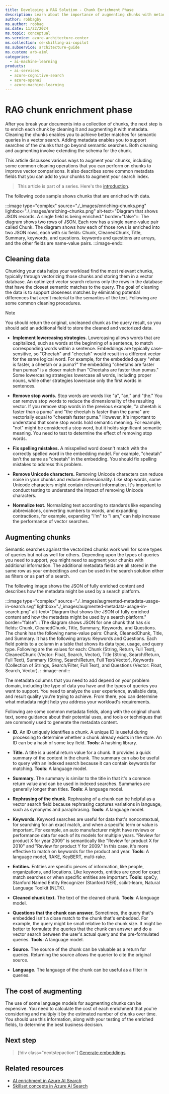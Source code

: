 ```yaml
---
title: Developing a RAG Solution - Chunk Enrichment Phase
description: Learn about the importance of augmenting chunks with metadata like title, summary, keywords, entities, and more. Learn common cleaning operations you can perform on chunks that might improve vector matches.
author: robbagby
ms.author: robbag
ms.date: 11/22/2024
ms.topic: conceptual
ms.service: azure-architecture-center
ms.collection: ce-skilling-ai-copilot
ms.subservice: architecture-guide
ms.custom: arb-aiml
categories:
  - ai-machine-learning
products:
  - ai-services
  - azure-cognitive-search
  - azure-openai
  - azure-machine-learning
---
```


# RAG chunk enrichment phase

After you break your documents into a collection of chunks, the next step is to enrich each chunk by cleaning it and augmenting it with metadata. Cleaning the chunks enables you to achieve better matches for semantic queries in a vector search. Adding metadata enables you to support searches of the chunks that go beyond semantic searches. Both cleaning and augmenting involve extending the schema for the chunk.

This article discusses various ways to augment your chunks, including some common cleaning operations that you can perform on chunks to improve vector comparisons. It also describes some common metadata fields that you can add to your chunks to augment your search index.

> This article is part of a series. Here's the [introduction](./rag-solution-design-and-evaluation-guide.yml).

The following code sample shows chunks that are enriched with data.

:::image type="complex" source="./_images/enriching-chunks.png" lightbox="./_images/enriching-chunks.png" alt-text="Diagram that shows JSON records. A single field is being enriched." border="false":::
   The diagram shows two rows of JSON. Each row has a single name-value pair called Chunk. The diagram shows how each of those rows is enriched into two JSON rows, each with six fields: Chunk, CleanedChunk, Title, Summary, keywords, and questions. keywords and questions are arrays, and the other fields are name-value pairs.
:::image-end:::

## Cleaning data

Chunking your data helps your workload find the most relevant chunks, typically through vectorizing those chunks and storing them in a vector database. An optimized vector search returns only the rows in the database that have the closest semantic matches to the query. The goal of cleaning the data is to support closeness matches by eliminating potential differences that aren't material to the semantics of the text. Following are some common cleaning procedures.

> [!NOTE]
> You should return the original, uncleaned chunk as the query result, so you should add an additional field to store the cleaned and vectorized data.

- **Implement lowercasing strategies.** Lowercasing allows words that are capitalized, such as words at the beginning of a sentence, to match corresponding words within a sentence. Embeddings are typically case-sensitive, so "Cheetah" and "cheetah" would result in a different vector for the same logical word. For example, for the embedded query "what is faster, a cheetah or a puma?" the embedding "cheetahs are faster than pumas" is a closer match than "Cheetahs are faster than pumas." Some lowercasing strategies lowercase all words, including proper nouns, while other strategies lowercase only the first words in sentences.

- **Remove stop words.** Stop words are words like "a", "an," and "the." You can remove stop words to reduce the dimensionality of the resulting vector. If you remove stop words in the previous example, "a cheetah is faster than a puma" and "the cheetah is faster than the puma" are vectorially equal to "cheetah faster puma."  However, it's important to understand that some stop words hold semantic meaning. For example, "not" might be considered a stop word, but it holds significant semantic meaning. You need to test to determine the effect of removing stop words.
- **Fix spelling mistakes.** A misspelled word doesn't match with the correctly spelled word in the embedding model. For example, "cheatah" isn't the same as "cheetah" in the embedding. You should fix spelling mistakes to address this problem.
- **Remove Unicode characters.** Removing Unicode characters can reduce noise in your chunks and reduce dimensionality. Like stop words, some Unicode characters might contain relevant information. It's important to conduct testing to understand the impact of removing Unicode characters.
- **Normalize text.** Normalizing text according to standards like expanding abbreviations, converting numbers to words, and expanding contractions, for example, expanding "I'm" to "I am," can help increase the performance of vector searches.

## Augmenting chunks

Semantic searches against the vectorized chunks work well for some types of queries but not as well for others. Depending upon the types of queries you need to support, you might need to augment your chunks with additional information. The additional metadata fields are all stored in the same row as your embeddings and can be used in the search solution either as filters or as part of a search.

The following image shows the JSON of fully enriched content and describes how the metadata might be used by a search platform.

:::image type="complex" source="./_images/augmented-metadata-usage-in-search.svg" lightbox="./_images/augmented-metadata-usage-in-search.png" alt-text="Diagram that shows the JSON of fully enriched content and how the metadata might be used by a search platform." border="false":::
   The diagram shows JSON for one chunk that has six fields: Chunk, CleanedChunk, Title, Summary, Keywords, and Questions. The chunk has the following name-value pairs: Chunk, CleanedChunk, Title, and Summary. It has the following arrays: Keywords and Questions. Each field points to a column in a table that shows its data type, usage, and query type. Following are the values for each: Chunk (String, Return, Full Text), CleanedChunk (Vector: Float, Search, Vector), Title (String, Search/Return, Full Text), Summary (String, Search/Return, Full Text/Vector), Keywords (Collection of Strings, Search/Filter, Full Text), and Questions (Vector: Float, Search, Vector).
:::image-end:::

The metadata columns that you need to add depend on your problem domain, including the type of data you have and the types of queries you want to support. You need to analyze the user experience, available data, and result quality you're trying to achieve. From there, you can determine what metadata might help you address your workload's requirements.

Following are some common metadata fields, along with the original chunk text, some guidance about their potential uses, and tools or techniques that are commonly used to generate the metadata content.

- **ID.** An ID uniquely identifies a chunk. A unique ID is useful during processing to determine whether a chunk already exists in the store. An ID can be a hash of some key field. **Tools**: A hashing library.

- **Title.** A title is a useful return value for a chunk. It provides a quick summary of the content in the chunk. The summary can also be useful to query with an indexed search because it can contain keywords for matching. **Tools**: A language model.
- **Summary.** The summary is similar to the title in that it's a common return value and can be used in indexed searches. Summaries are generally longer than titles. **Tools**: A language model.
- **Rephrasing of the chunk.** Rephrasing of a chunk can be helpful as a vector search field because rephrasing captures variations in language, such as synonyms and paraphrasing. **Tools**: A language model.
- **Keywords.** Keyword searches are useful for data that's noncontextual, for searching for an exact match, and when a specific term or value is important. For example, an auto manufacturer might have reviews or performance data for each of its models for multiple years. "Review for product X for year 2009" is semantically like "Review for product X for 2010" and "Review for product Y for 2009." In this case, it's more effective to match on keywords for the product and year. **Tools**: A language model, RAKE, KeyBERT, multi-rake.
- **Entities.** Entities are specific pieces of information, like people, organizations, and locations. Like keywords, entities are good for exact match searches or when specific entities are important. **Tools**: spaCy, Stanford Named Entity Recognizer (Stanford NER), scikit-learn, Natural Language Toolkit (NLTK).
- **Cleaned chunk text.** The text of the cleaned chunk. **Tools**: A language model.
- **Questions that the chunk can answer.** Sometimes, the query that's embedded isn't a close match to the chunk that's embedded. For example, the query might be small relative to the chunk size. It might be better to formulate the queries that the chunk can answer and do a vector search between the user's actual query and the pre-formulated queries. **Tools**: A language model.
- **Source.** The source of the chunk can be valuable as a return for queries. Returning the source allows the querier to cite the original source.
- **Language.** The language of the chunk can be useful as a filter in queries.

## The cost of augmenting

The use of some language models for augmenting chunks can be expensive. You need to calculate the cost of each enrichment that you're considering and multiply it by the estimated number of chunks over time. You should use this information, along with your testing of the enriched fields, to determine the best business decision.

## Next step

> [!div class="nextstepaction"]
> [Generate embeddings](./rag-generate-embeddings.yml)

## Related resources

- [AI enrichment in Azure AI Search](/azure/search/cognitive-search-concept-intro)
- [Skillset concepts in Azure AI Search](/azure/search/cognitive-search-working-with-skillsets)
